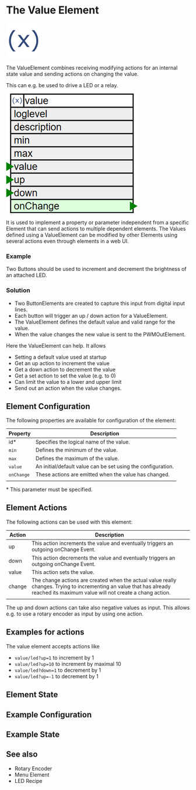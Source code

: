 # The Value Element

<div class="excerpt">
  <img src="/i/value.svg">
  <p>The ValueElement combines receiving modifying actions for an internal state value and sending actions on changing the value.</p>
  <p>This can e.g. be used to drive a LED or a relay.</p>
</div>


![Value Properties and Actions](valueapi.png)

It is used to implement a property or parameter independent from a specific Element that can send actions to multiple dependent elements.
The Values defined using a ValueElement can be modified by other Elements using several actions even through elements in a web UI.

### Example

Two Buttons should be used to increment and decrement the brightness of an attached LED.

### Solution

* Two ButtonElements are created to capture this input from digital input lines.
* Each button will trigger an up / down action for a ValueElement.
* The ValueElement defines the default value and valid range for the value.
* When the value changes the new value is sent to the PWMOutElement.

Here the ValueElement can help. It allows

* Setting a default value used at startup
* Get an up action to increment the value
* Get a down action to decrement the value
* Get a set action to set the value (e.g. to 0)
* Can limit the value to a lower and upper limit
* Send out an action when the value changes.

## Element Configuration

The following properties are available for configuration of the element:

| Property | Description                                                        |
| -------- | ------------------------------------------------------------------ |
| id*      | Specifies the logical name of the value.                           |
| `min`      | Defines the minimum of the value.                                  |
| `max`      | Defines the maximum of the value.                                  |
| `value`    | An initial/default value can be set using the configuration.       |
| `onChange` | These actions are emitted when the value has changed. |
|  |

\* This parameter must be specified.

## Element Actions

The following actions can be used with this element:

| Action | Description                                                                                                                                                                     |
| ------ | ------------------------------------------------------------------------------------------------------------------------------------------------------------------------------- |
| up     | This action increments the value and eventually triggers an outgoing onChange Event.                                                                                            |
| down   | This action decrements the value and eventually triggers an outgoing onChange Event.                                                                                            |
| value  | This action sets the value.                                                                                                                                                     |
| change | The change actions are created when the actual value really changes. Trying to incrementing an value that has already reached its maximum value will not create a chang action. |
|  |

The up and down actions can take also negative values as input. This allows e.g. to use a rotary encoder as input by using one action.

## Examples for actions

The value element accepts actions like

* `value/led?up=1` to increment by 1
* `value/led?up=10` to increment by maximal 10
* `value/led?down=1` to decrement by 1
* `value/led?up=-1` to decrement by 1

## Element State

## Example Configuration

## Example State

## See also

* Rotary Encoder
* Menu Element
* LED Recipe